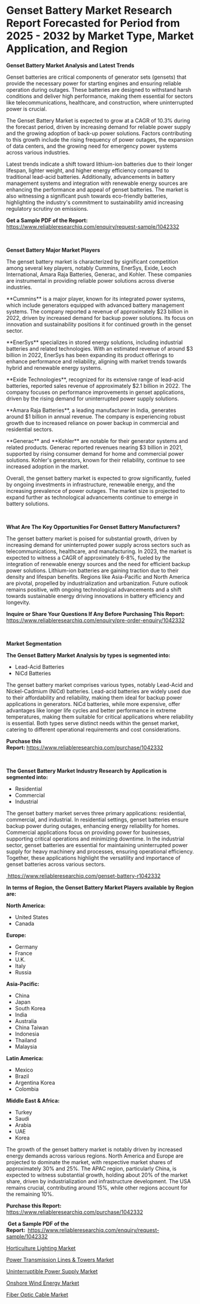 <p><h1>Genset Battery Market Research Report Forecasted for Period from 2025 -  2032 by Market Type, Market Application, and Region</h1></p><p><strong>Genset Battery Market Analysis and Latest Trends</strong></p>
<p><p>Genset batteries are critical components of generator sets (gensets) that provide the necessary power for starting engines and ensuring reliable operation during outages. These batteries are designed to withstand harsh conditions and deliver high performance, making them essential for sectors like telecommunications, healthcare, and construction, where uninterrupted power is crucial.</p><p>The Genset Battery Market is expected to grow at a CAGR of 10.3% during the forecast period, driven by increasing demand for reliable power supply and the growing adoption of back-up power solutions. Factors contributing to this growth include the rising frequency of power outages, the expansion of data centers, and the growing need for emergency power systems across various industries. </p><p>Latest trends indicate a shift toward lithium-ion batteries due to their longer lifespan, lighter weight, and higher energy efficiency compared to traditional lead-acid batteries. Additionally, advancements in battery management systems and integration with renewable energy sources are enhancing the performance and appeal of genset batteries. The market is also witnessing a significant push towards eco-friendly batteries, highlighting the industry's commitment to sustainability amid increasing regulatory scrutiny on emissions.</p></p>
<p><strong>Get a Sample PDF of the Report:&nbsp;</strong> <a href="https://www.reliableresearchiq.com/enquiry/request-sample/1042332?utm_campaign=1141&utm_medium=2&utm_source=Github&utm_content=ia&utm_term=13022025&utm_id=genset-battery">https://www.reliableresearchiq.com/enquiry/request-sample/1042332</a></p>
<p>&nbsp;</p>
<p><strong>Genset Battery Major Market Players</strong></p>
<p><p>The genset battery market is characterized by significant competition among several key players, notably Cummins, EnerSys, Exide, Leoch International, Amara Raja Batteries, Generac, and Kohler. These companies are instrumental in providing reliable power solutions across diverse industries.</p><p>**Cummins** is a major player, known for its integrated power systems, which include generators equipped with advanced battery management systems. The company reported a revenue of approximately $23 billion in 2022, driven by increased demand for backup power solutions. Its focus on innovation and sustainability positions it for continued growth in the genset sector.</p><p>**EnerSys** specializes in stored energy solutions, including industrial batteries and related technologies. With an estimated revenue of around $3 billion in 2022, EnerSys has been expanding its product offerings to enhance performance and reliability, aligning with market trends towards hybrid and renewable energy systems.</p><p>**Exide Technologies**, recognized for its extensive range of lead-acid batteries, reported sales revenue of approximately $2.1 billion in 2022. The company focuses on performance improvements in genset applications, driven by the rising demand for uninterrupted power supply solutions.</p><p>**Amara Raja Batteries**, a leading manufacturer in India, generates around $1 billion in annual revenue. The company is experiencing robust growth due to increased reliance on power backup in commercial and residential sectors.</p><p>**Generac** and **Kohler** are notable for their generator systems and related products. Generac reported revenues nearing $3 billion in 2021, supported by rising consumer demand for home and commercial power solutions. Kohler's generators, known for their reliability, continue to see increased adoption in the market.</p><p>Overall, the genset battery market is expected to grow significantly, fueled by ongoing investments in infrastructure, renewable energy, and the increasing prevalence of power outages. The market size is projected to expand further as technological advancements continue to emerge in battery solutions.</p></p>
<p>&nbsp;</p>
<p><strong>What Are The Key Opportunities For Genset Battery Manufacturers?</strong></p>
<p><p>The genset battery market is poised for substantial growth, driven by increasing demand for uninterrupted power supply across sectors such as telecommunications, healthcare, and manufacturing. In 2023, the market is expected to witness a CAGR of approximately 6-8%, fueled by the integration of renewable energy sources and the need for efficient backup power solutions. Lithium-ion batteries are gaining traction due to their density and lifespan benefits. Regions like Asia-Pacific and North America are pivotal, propelled by industrialization and urbanization. Future outlook remains positive, with ongoing technological advancements and a shift towards sustainable energy driving innovations in battery efficiency and longevity.</p></p>
<p><strong>Inquire or Share Your Questions If Any Before Purchasing This Report:</strong> <a href="https://www.reliableresearchiq.com/enquiry/pre-order-enquiry/1042332?utm_campaign=1141&utm_medium=2&utm_source=Github&utm_content=ia&utm_term=13022025&utm_id=genset-battery">https://www.reliableresearchiq.com/enquiry/pre-order-enquiry/1042332</a></p>
<p>&nbsp;</p>
<p><strong>Market Segmentation</strong></p>
<p><strong>The Genset Battery Market Analysis by types is segmented into:</strong></p>
<p><ul><li>Lead-Acid Batteries</li><li>NiCd Batteries</li></ul></p>
<p><p>The genset battery market comprises various types, notably Lead-Acid and Nickel-Cadmium (NiCd) batteries. Lead-acid batteries are widely used due to their affordability and reliability, making them ideal for backup power applications in generators. NiCd batteries, while more expensive, offer advantages like longer life cycles and better performance in extreme temperatures, making them suitable for critical applications where reliability is essential. Both types serve distinct needs within the genset market, catering to different operational requirements and cost considerations.</p></p>
<p><strong>Purchase this Report:&nbsp;</strong><a href="https://www.reliableresearchiq.com/purchase/1042332?utm_campaign=1141&utm_medium=2&utm_source=Github&utm_content=ia&utm_term=13022025&utm_id=genset-battery">https://www.reliableresearchiq.com/purchase/1042332</a></p>
<p>&nbsp;</p>
<p><strong>The Genset Battery Market Industry Research by Application is segmented into:</strong></p>
<p><ul><li>Residential</li><li>Commercial</li><li>Industrial</li></ul></p>
<p><p>The genset battery market serves three primary applications: residential, commercial, and industrial. In residential settings, genset batteries ensure backup power during outages, enhancing energy reliability for homes. Commercial applications focus on providing power for businesses, supporting critical operations and minimizing downtime. In the industrial sector, genset batteries are essential for maintaining uninterrupted power supply for heavy machinery and processes, ensuring operational efficiency. Together, these applications highlight the versatility and importance of genset batteries across various sectors.</p></p>
<p><a href="https://www.reliableresearchiq.com/genset-battery-r1042332?utm_campaign=1141&utm_medium=2&utm_source=Github&utm_content=ia&utm_term=13022025&utm_id=genset-battery">&nbsp;https://www.reliableresearchiq.com/genset-battery-r1042332</a></p>
<p><strong>In terms of Region, the Genset Battery Market Players available by Region are:</strong></p>
<p>
    <p> <strong> North America: </strong>
        <ul>
            <li>United States</li>
            <li>Canada</li>
        </ul>
        </p> 
    <p> <strong> Europe: </strong>
        <ul>
            <li>Germany</li>
            <li>France</li>
            <li>U.K.</li>
            <li>Italy</li>
            <li>Russia</li>
        </ul>
        </p> 
    <p> <strong> Asia-Pacific: </strong>
        <ul>
            <li>China</li>
            <li>Japan</li>
            <li>South Korea</li>
            <li>India</li>
            <li>Australia</li>
            <li>China Taiwan</li>
            <li>Indonesia</li>
            <li>Thailand</li>
            <li>Malaysia</li>
        </ul>
        </p> 
    <p> <strong> Latin America: </strong>
        <ul>
            <li>Mexico</li>
            <li>Brazil</li>
            <li>Argentina Korea</li>
            <li>Colombia</li>
        </ul>
        </p> 
    <p> <strong> Middle East & Africa: </strong>
        <ul>
            <li>Turkey</li>
            <li>Saudi</li>
            <li>Arabia</li>
            <li>UAE</li>
            <li>Korea</li>
        </ul>
    </p>
    </p>
<p><p>The growth of the genset battery market is notably driven by increased energy demands across various regions. North America and Europe are projected to dominate the market, with respective market shares of approximately 30% and 25%. The APAC region, particularly China, is expected to witness substantial growth, holding about 20% of the market share, driven by industrialization and infrastructure development. The USA remains crucial, contributing around 15%, while other regions account for the remaining 10%.</p></p>
<p><strong>Purchase this Report: </strong><a href="https://www.reliableresearchiq.com/purchase/1042332?utm_campaign=1141&utm_medium=2&utm_source=Github&utm_content=ia&utm_term=13022025&utm_id=genset-battery">https://www.reliableresearchiq.com/purchase/1042332</a></p>
<p>&nbsp;<strong>Get a Sample PDF of the Report:&nbsp;&nbsp;</strong><a href="https://www.reliableresearchiq.com/enquiry/request-sample/1042332?utm_campaign=1141&utm_medium=2&utm_source=Github&utm_content=ia&utm_term=13022025&utm_id=genset-battery">https://www.reliableresearchiq.com/enquiry/request-sample/1042332</a></p>
<p><strong></strong></p>
<p><p><a href="https://github.com/boccalyver5k/Market-Research-Report-List-1/blob/main/horticulture-lighting-market.md?utm_campaign=1141&utm_medium=2&utm_source=Github&utm_content=ia&utm_term=13022025&utm_id=genset-battery">Horticulture Lighting Market</a></p><p><a href="https://github.com/plawragarile/Market-Research-Report-List-1/blob/main/power-transmission-lines-towers-market.md?utm_campaign=1141&utm_medium=2&utm_source=Github&utm_content=ia&utm_term=13022025&utm_id=genset-battery">Power Transmission Lines & Towers Market</a></p><p><a href="https://github.com/toqiourir/Market-Research-Report-List-1/blob/main/uninterruptible-power-supply-market.md?utm_campaign=1141&utm_medium=2&utm_source=Github&utm_content=ia&utm_term=13022025&utm_id=genset-battery">Uninterruptible Power Supply Market</a></p><p><a href="https://github.com/hamremunazm4/Market-Research-Report-List-1/blob/main/onshore-wind-energy-market.md?utm_campaign=1141&utm_medium=2&utm_source=Github&utm_content=ia&utm_term=13022025&utm_id=genset-battery">Onshore Wind Energy Market</a></p><p><a href="https://github.com/shopovdjondo/Market-Research-Report-List-1/blob/main/fiber-optic-cable-market.md?utm_campaign=1141&utm_medium=2&utm_source=Github&utm_content=ia&utm_term=13022025&utm_id=genset-battery">Fiber Optic Cable Market</a></p></p>